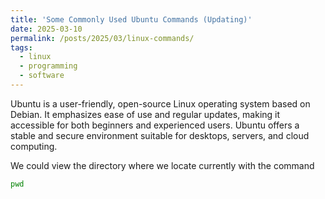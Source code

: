 ```yaml
---
title: 'Some Commonly Used Ubuntu Commands (Updating)'
date: 2025-03-10
permalink: /posts/2025/03/linux-commands/
tags:
  - linux
  - programming
  - software
---
```


Ubuntu is a user-friendly, open-source Linux operating system based on Debian. It emphasizes ease of use and regular updates, making it accessible for both beginners and experienced users. Ubuntu offers a stable and secure environment suitable for desktops, servers, and cloud computing.

We could view the directory where we locate currently with the command
```bash
pwd
```
